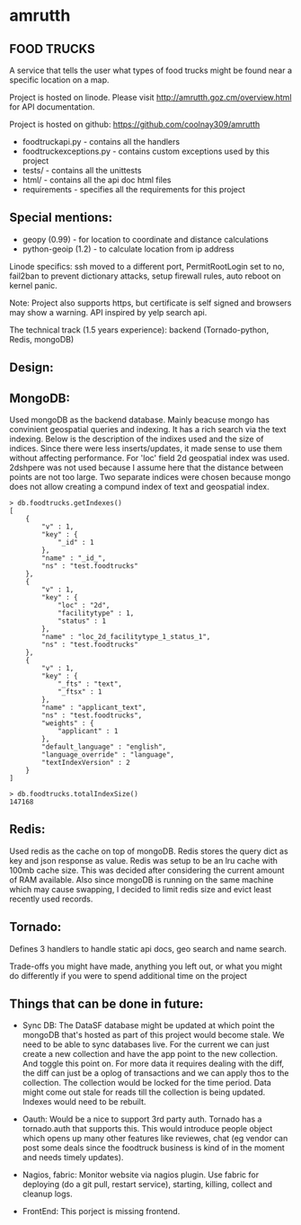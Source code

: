 amrutth
=======

FOOD TRUCKS
------------
A service that tells the user what types of food trucks might be found near a specific location on a map.

Project is hosted on linode. Please visit http://amrutth.goz.cm/overview.html for API documentation.

Project is hosted on github: https://github.com/coolnay309/amrutth

- foodtruckapi.py - contains all the handlers
- foodtruckexceptions.py - contains custom exceptions used by this project
- tests/ - contains all the unittests
- html/ - contains all the api doc html files
- requirements - specifies all the requirements for this project

Special mentions:
------------------

- geopy (0.99) - for location to coordinate and distance calculations
- python-geoip (1.2) - to calculate location from ip address

Linode specifics: ssh moved to a different port, PermitRootLogin set to no, fail2ban to prevent dictionary attacks, setup firewall rules, auto reboot on kernel panic.

Note: Project also supports https, but certificate is self signed and browsers may show a warning. API inspired by yelp search api.

The technical track (1.5 years experience): backend (Tornado-python, Redis, mongoDB)

Design:
-------

MongoDB:
--------
Used mongoDB as the backend database. Mainly beacuse mongo has convinient geospatial queries and indexing. It has  a rich search via the text indexing. Below is the description of the indixes used and the size of indices. Since there were less inserts/updates, it made sense to use them without affecting performance. For 'loc' field 2d geospatial index was used. 2dshpere was not used because I assume here that the distance between points are not too large. Two separate indices were chosen because mongo does not allow creating a compund index of text and geospatial index.


    > db.foodtrucks.getIndexes()
    [
    	{
    		"v" : 1,
    		"key" : {
    			"_id" : 1
    		},
    		"name" : "_id_",
    		"ns" : "test.foodtrucks"
    	},
    	{
    		"v" : 1,
    		"key" : {
    			"loc" : "2d",
    			"facilitytype" : 1,
    			"status" : 1
    		},
    		"name" : "loc_2d_facilitytype_1_status_1",
    		"ns" : "test.foodtrucks"
    	},
    	{
    		"v" : 1,
    		"key" : {
    			"_fts" : "text",
    			"_ftsx" : 1
    		},
    		"name" : "applicant_text",
    		"ns" : "test.foodtrucks",
    		"weights" : {
    			"applicant" : 1
    		},
    		"default_language" : "english",
    		"language_override" : "language",
    		"textIndexVersion" : 2
    	}
    ]

    > db.foodtrucks.totalIndexSize()
    147168

Redis:
-------
Used redis as the cache on top of mongoDB. Redis stores the query dict as key and json response as value. Redis was setup to be an lru cache with 100mb cache size. This was decided after considering the current amount of RAM available. Also since mongoDB is running on the same machine which may cause swapping, I decided to limit redis size and evict least recently used records.

Tornado:
---------
Defines 3 handlers to handle static api docs, geo search and name search.
    
    
Trade-offs you might have made, anything you left out, or what you might do differently if you were to spend additional time on the project

Things that can be done in future:
----------------------------------

- Sync DB:
The DataSF database might be updated at which point the mongoDB that's hosted as part of this project would become stale. We need to be able to sync databases live. For the current we can just create a new collection and have the app point to the new collection. And toggle this point on. For more data it requires dealing with the diff, the diff can just be a oplog of transactions and we can apply thos to the collection. The collection would be locked for the time period. Data might come out stale for reads till the collection is being updated. Indexes would need to be rebuilt.

- Oauth:
Would be a nice to support 3rd party auth. Tornado has a tornado.auth that supports this. This would introduce people object which opens up many other features like reviewes, chat (eg vendor can post some deals since the foodtruck business is kind of in the moment and needs timely updates).

- Nagios, fabric:
Monitor website via nagios plugin.
Use fabric for deploying (do a git pull, restart service), starting, killing, collect and cleanup logs.

- FrontEnd:
This porject is missing frontend.